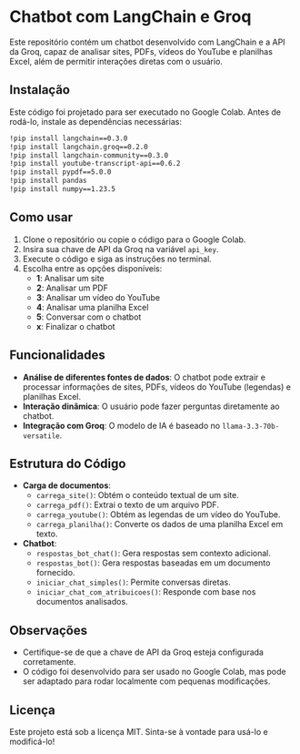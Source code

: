 # Chatbot com LangChain e Groq

Este repositório contém um chatbot desenvolvido com LangChain e a API da Groq, capaz de analisar sites, PDFs, vídeos do YouTube e planilhas Excel, além de permitir interações diretas com o usuário.

## Instalação

Este código foi projetado para ser executado no Google Colab. Antes de rodá-lo, instale as dependências necessárias:

```bash
!pip install langchain==0.3.0
!pip install langchain.groq==0.2.0
!pip install langchain-community==0.3.0
!pip install youtube-transcript-api==0.6.2
!pip install pypdf==5.0.0
!pip install pandas
!pip install numpy==1.23.5
```

## Como usar

1. Clone o repositório ou copie o código para o Google Colab.
2. Insira sua chave de API da Groq na variável `api_key`.
3. Execute o código e siga as instruções no terminal.
4. Escolha entre as opções disponíveis:
   - **1**: Analisar um site
   - **2**: Analisar um PDF
   - **3**: Analisar um vídeo do YouTube
   - **4**: Analisar uma planilha Excel
   - **5**: Conversar com o chatbot
   - **x**: Finalizar o chatbot

## Funcionalidades

- **Análise de diferentes fontes de dados**: O chatbot pode extrair e processar informações de sites, PDFs, vídeos do YouTube (legendas) e planilhas Excel.
- **Interação dinâmica**: O usuário pode fazer perguntas diretamente ao chatbot.
- **Integração com Groq**: O modelo de IA é baseado no `llama-3.3-70b-versatile`.

## Estrutura do Código

- **Carga de documentos**:
  - `carrega_site()`: Obtém o conteúdo textual de um site.
  - `carrega_pdf()`: Extrai o texto de um arquivo PDF.
  - `carrega_youtube()`: Obtém as legendas de um vídeo do YouTube.
  - `carrega_planilha()`: Converte os dados de uma planilha Excel em texto.
- **Chatbot**:
  - `respostas_bot_chat()`: Gera respostas sem contexto adicional.
  - `respostas_bot()`: Gera respostas baseadas em um documento fornecido.
  - `iniciar_chat_simples()`: Permite conversas diretas.
  - `iniciar_chat_com_atribuicoes()`: Responde com base nos documentos analisados.

## Observações

- Certifique-se de que a chave de API da Groq esteja configurada corretamente.
- O código foi desenvolvido para ser usado no Google Colab, mas pode ser adaptado para rodar localmente com pequenas modificações.

## Licença

Este projeto está sob a licença MIT. Sinta-se à vontade para usá-lo e modificá-lo!

